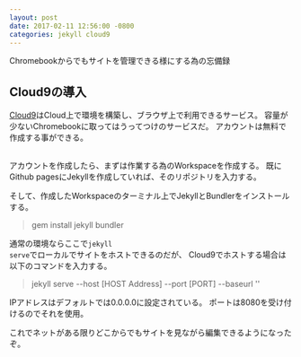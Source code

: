 ```yaml
---
layout: post
date: 2017-02-11 12:56:00 -0800
categories: jekyll cloud9
---
```


Chromebookからでもサイトを管理できる様にする為の忘備録

<h2>Cloud9の導入</h2>
<a href="https://c9.io">Cloud9</a>はCloud上で環境を構築し、ブラウザ上で利用できるサービス。
容量が少ないChromebookに取ってはうってつけのサービスだ。
アカウントは無料で作成する事ができる。

<h2></h2>
アカウントを作成したら、まずは作業する為のWorkspaceを作成する。
既にGithub pagesにJekyllを作成していれば、そのリポジトリを入力する。

そして、作成したWorkspaceのターミナル上でJekyllとBundlerをインストールする。

<blockquote>
gem install jekyll bundler
</blockquote>

通常の環境ならここで<code>jekyll serve</code>でローカルでサイトをホストできるのだが、
Cloud9でホストする場合は以下のコマンドを入力する。

<blockquote>jekyll serve --host [HOST Address] --port [PORT] --baseurl ''</blockquote>

IPアドレスはデフォルトでは0.0.0.0に設定されている。
ポートは8080を受け付けるのでそれを使用。

これでネットがある限りどこからでもサイトを見ながら編集できるようになったぞ。



